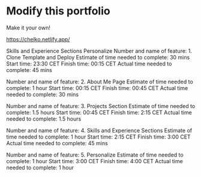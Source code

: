 # Modify this portfolio

Make it your own! 

https://chelko.netlify.app/


Skills and Experience Sections
Personalize
Number and name of feature: 1. Clone Template and Deploy
Estimate of time needed to complete: 30 mins
Start time: 23:30 CET
Finish time: 00:15 CET
Actual time needed to complete: 45 mins

Number and name of feature: 2. About Me Page
Estimate of time needed to complete: 1 hour
Start time: 00:15 CET
Finish time: 00:45 CET
Actual time needed to complete: 30 mins

Number and name of feature: 3. Projects Section
Estimate of time needed to complete: 1.5 hours
Start time: 00:45 CET
Finish time: 2:15 CET
Actual time needed to complete: 1.5 hours


Number and name of feature: 4. Skills and Experience Sections
Estimate of time needed to complete: 1 hour
Start time: 2:15 CET
Finish time: 3:00 CET
Actual time needed to complete: 45 mins


Number and name of feature: 5. Personalize
Estimate of time needed to complete: 1 hour
Start time: 3:00 CET
Finish time: 4:00 CET
Actual time needed to complete: 1 hour